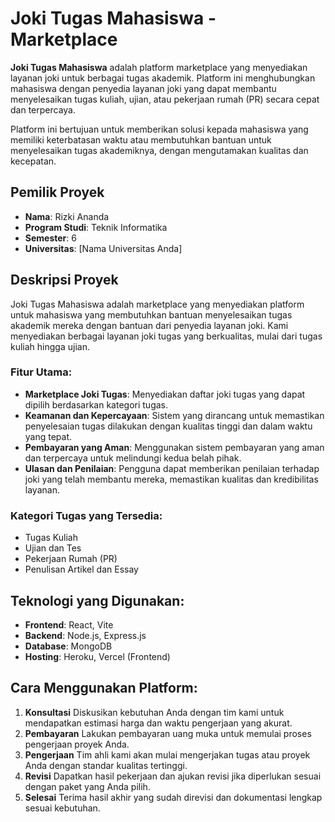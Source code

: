 # Joki Tugas Mahasiswa - Marketplace

**Joki Tugas Mahasiswa** adalah platform marketplace yang menyediakan layanan joki untuk berbagai tugas akademik. Platform ini menghubungkan mahasiswa dengan penyedia layanan joki yang dapat membantu menyelesaikan tugas kuliah, ujian, atau pekerjaan rumah (PR) secara cepat dan terpercaya.

Platform ini bertujuan untuk memberikan solusi kepada mahasiswa yang memiliki keterbatasan waktu atau membutuhkan bantuan untuk menyelesaikan tugas akademiknya, dengan mengutamakan kualitas dan kecepatan.

## Pemilik Proyek
- **Nama**: Rizki Ananda
- **Program Studi**: Teknik Informatika
- **Semester**: 6
- **Universitas**: [Nama Universitas Anda]

## Deskripsi Proyek
Joki Tugas Mahasiswa adalah marketplace yang menyediakan platform untuk mahasiswa yang membutuhkan bantuan menyelesaikan tugas akademik mereka dengan bantuan dari penyedia layanan joki. Kami menyediakan berbagai layanan joki tugas yang berkualitas, mulai dari tugas kuliah hingga ujian.

### Fitur Utama:
- **Marketplace Joki Tugas**: Menyediakan daftar joki tugas yang dapat dipilih berdasarkan kategori tugas.
- **Keamanan dan Kepercayaan**: Sistem yang dirancang untuk memastikan penyelesaian tugas dilakukan dengan kualitas tinggi dan dalam waktu yang tepat.
- **Pembayaran yang Aman**: Menggunakan sistem pembayaran yang aman dan terpercaya untuk melindungi kedua belah pihak.
- **Ulasan dan Penilaian**: Pengguna dapat memberikan penilaian terhadap joki yang telah membantu mereka, memastikan kualitas dan kredibilitas layanan.

### Kategori Tugas yang Tersedia:
- Tugas Kuliah
- Ujian dan Tes
- Pekerjaan Rumah (PR)
- Penulisan Artikel dan Essay

## Teknologi yang Digunakan:
- **Frontend**: React, Vite
- **Backend**: Node.js, Express.js
- **Database**: MongoDB
- **Hosting**: Heroku, Vercel (Frontend)

## Cara Menggunakan Platform:
1. **Konsultasi** Diskusikan kebutuhan Anda dengan tim kami untuk mendapatkan estimasi harga dan waktu pengerjaan yang akurat.
2. **Pembayaran** Lakukan pembayaran uang muka untuk memulai proses pengerjaan proyek Anda.
3. **Pengerjaan** Tim ahli kami akan mulai mengerjakan tugas atau proyek Anda dengan standar kualitas tertinggi.
4. **Revisi** Dapatkan hasil pekerjaan dan ajukan revisi jika diperlukan sesuai dengan paket yang Anda pilih.
5. **Selesai** Terima hasil akhir yang sudah direvisi dan dokumentasi lengkap sesuai kebutuhan.
